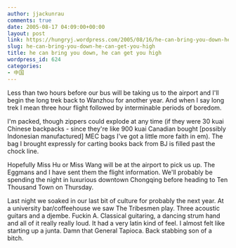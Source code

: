 ```yaml
---
author: jjackunrau
comments: true
date: 2005-08-17 04:09:00+00:00
layout: post
link: https://hungryj.wordpress.com/2005/08/16/he-can-bring-you-down-he-can-get-you-high/
slug: he-can-bring-you-down-he-can-get-you-high
title: he can bring you down, he can get you high
wordpress_id: 624
categories:
- 中国
---
```


Less than two hours before our bus will be taking us to the airport and I'll begin the long trek back to Wanzhou for another year.  And when I say long trek I mean three hour flight followed by interminable periods of boredom.  
  
I'm packed, though zippers could explode at any time (if they were 30 kuai Chinese backpacks - since they're like 900 kuai Canadian bought [possibly Indonesian manufactured] MEC bags I've got a little more faith in em).  The bag I brought expressly for carting books back from BJ is filled past the chock line.  
  
Hopefully Miss Hu or Miss Wang will be at the airport to pick us up.  The Eggmans and I have sent them the flight information.  We'll probably be spending the night in luxurious downtown Chongqing before heading to Ten Thousand Town on Thursday.  
  
Last night we soaked in our last bit of culture for probably the next year.  At a university bar/coffeehouse we saw The Tribesmen play.  Three acoustic guitars and a djembe.  Fuckin A.  Classical guitaring, a dancing strum hand and all of it really really loud. It had a very latin kind of feel.  I almost felt like starting up a junta.  Damn that General Tapioca.  Back stabbing son of a bitch.
